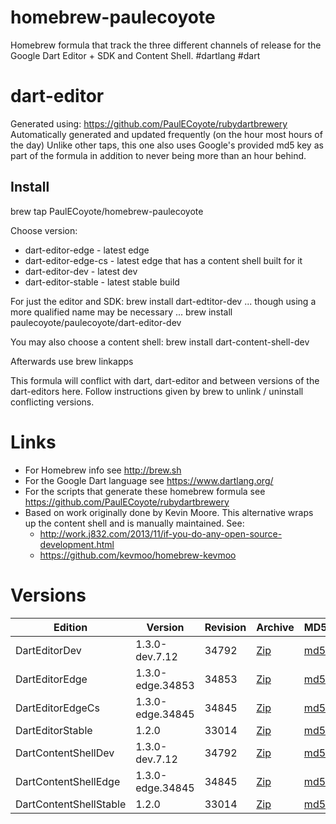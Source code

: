homebrew-paulecoyote
====================

Homebrew formula that track the three different channels of release for the Google Dart Editor + SDK and Content Shell.  #dartlang #dart

dart-editor
===========

Generated using: https://github.com/PaulECoyote/rubydartbrewery
Automatically generated and updated frequently (on the hour most hours of the day)
Unlike other taps, this one also uses Google's provided md5 key as part of the formula in addition to never being more than an hour behind.

Install
-------
brew tap PaulECoyote/homebrew-paulecoyote

Choose version:
* dart-editor-edge - latest edge
* dart-editor-edge-cs - latest edge that has a content shell built for it
* dart-editor-dev - latest dev
* dart-editor-stable - latest stable build

For just the editor and SDK:
brew install dart-edtitor-dev
... though using a more qualified name may be necessary ...
brew install paulecoyote/paulecoyote/dart-editor-dev

You may also choose a content shell:
brew install dart-content-shell-dev

Afterwards use 
brew linkapps

This formula will conflict with dart, dart-editor and between versions of the dart-editors here.  Follow instructions given by brew to unlink / uninstall conflicting versions.

Links
=====
* For Homebrew info see http://brew.sh
* For the Google Dart language see https://www.dartlang.org/
* For the scripts that generate these homebrew formula see https://github.com/PaulECoyote/rubydartbrewery
* Based on work originally done by Kevin Moore. This alternative wraps up the content shell and is manually maintained.  See: 
    * http://work.j832.com/2013/11/if-you-do-any-open-source-development.html
    * https://github.com/kevmoo/homebrew-kevmoo

Versions
========
| Edition | Version | Revision | Archive | MD5 | Notes |
| ------- | ------- | -------- | ------- | --- | ----- |
| DartEditorDev | 1.3.0-dev.7.12 | 34792 | [Zip](http://storage.googleapis.com/dart-archive/channels/dev/release/34792/editor/darteditor-macos-x64.zip) | [md5](http://storage.googleapis.com/dart-archive/channels/dev/release/34792/editor/darteditor-macos-x64.zip.md5sum) | [Changes](http://storage.googleapis.com/dart-archive/channels/dev/release/latest/changelog.html) |
| DartEditorEdge | 1.3.0-edge.34853 | 34853 | [Zip](http://storage.googleapis.com/dart-archive/channels/be/raw/34853/editor/darteditor-macos-x64.zip) | [md5](http://storage.googleapis.com/dart-archive/channels/be/raw/34853/editor/darteditor-macos-x64.zip.md5sum) | - |
| DartEditorEdgeCs | 1.3.0-edge.34845 | 34845 | [Zip](http://storage.googleapis.com/dart-archive/channels/be/raw/34845/editor/darteditor-macos-x64.zip) | [md5](http://storage.googleapis.com/dart-archive/channels/be/raw/34845/editor/darteditor-macos-x64.zip.md5sum) | - |
| DartEditorStable | 1.2.0 | 33014 | [Zip](http://storage.googleapis.com/dart-archive/channels/stable/release/33014/editor/darteditor-macos-x64.zip) | [md5](http://storage.googleapis.com/dart-archive/channels/stable/release/33014/editor/darteditor-macos-x64.zip.md5sum) | [Changes](http://storage.googleapis.com/dart-archive/channels/stable/release/latest/changelog.html) |
| DartContentShellDev | 1.3.0-dev.7.12 | 34792 | [Zip](http://storage.googleapis.com/dart-archive/channels/dev/release/34792/dartium/content_shell-macos-ia32-release.zip) | [md5](http://storage.googleapis.com/dart-archive/channels/dev/release/34792/dartium/content_shell-macos-ia32-release.zip.md5sum) | - |
| DartContentShellEdge | 1.3.0-edge.34845 | 34845 | [Zip](http://storage.googleapis.com/dart-archive/channels/be/raw/34845/dartium/content_shell-macos-ia32-release.zip) | [md5](http://storage.googleapis.com/dart-archive/channels/be/raw/34845/dartium/content_shell-macos-ia32-release.zip.md5sum) | - |
| DartContentShellStable | 1.2.0 | 33014 | [Zip](http://storage.googleapis.com/dart-archive/channels/stable/release/33014/dartium/content_shell-macos-ia32-release.zip) | [md5](http://storage.googleapis.com/dart-archive/channels/stable/release/33014/dartium/content_shell-macos-ia32-release.zip.md5sum) | - |

